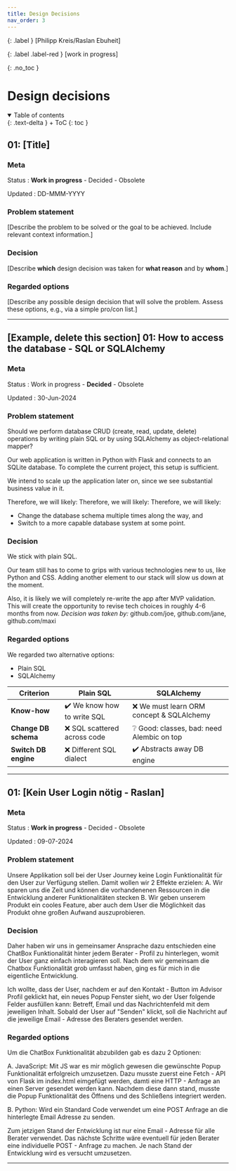 ```yaml
---
title: Design Decisions
nav_order: 3
---
```


{: .label }
[Philipp Kreis/Raslan Ebuheit]

{: .label .label-red }
[work in progress]

{: .no_toc }
# Design decisions

<details open markdown="block">
{: .text-delta }
<summary>Table of contents</summary>
+ ToC
{: toc }
</details>

## 01: [Title]

### Meta

Status
: **Work in progress** - Decided - Obsolete

Updated
: DD-MMM-YYYY

### Problem statement

[Describe the problem to be solved or the goal to be achieved. Include relevant context information.]

### Decision

[Describe **which** design decision was taken for **what reason** and by **whom**.]

### Regarded options

[Describe any possible design decision that will solve the problem. Assess these options, e.g., via a simple pro/con list.]

---

## [Example, delete this section] 01: How to access the database - SQL or SQLAlchemy 

### Meta

Status
: Work in progress - **Decided** - Obsolete

Updated
: 30-Jun-2024

### Problem statement

Should we perform database CRUD (create, read, update, delete) operations by writing plain SQL or by using SQLAlchemy as object-relational mapper?

Our web application is written in Python with Flask and connects to an SQLite database. To complete the current project, this setup is sufficient.

We intend to scale up the application later on, since we see substantial business value in it.



Therefore, we will likely:
Therefore, we will likely:
Therefore, we will likely:

+ Change the database schema multiple times along the way, and
+ Switch to a more capable database system at some point.

### Decision

We stick with plain SQL.

Our team still has to come to grips with various technologies new to us, like Python and CSS. Adding another element to our stack will slow us down at the moment.

Also, it is likely we will completely re-write the app after MVP validation. This will create the opportunity to revise tech choices in roughly 4-6 months from now.
*Decision was taken by:* github.com/joe, github.com/jane, github.com/maxi

### Regarded options

We regarded two alternative options:

+ Plain SQL
+ SQLAlchemy

| Criterion | Plain SQL | SQLAlchemy |
| --- | --- | --- |
| **Know-how** | ✔️ We know how to write SQL | ❌ We must learn ORM concept & SQLAlchemy |
| **Change DB schema** | ❌ SQL scattered across code | ❔ Good: classes, bad: need Alembic on top |
| **Switch DB engine** | ❌ Different SQL dialect | ✔️ Abstracts away DB engine |

---

## 01: [Kein User Login nötig - Raslan]

### Meta

Status
: **Work in progress** - Decided - Obsolete

Updated
: 09-07-2024

### Problem statement

Unsere Applikation soll bei der User Journey keine Login Funktionalität für den User zur Verfügung stellen. Damit wollen wir 2 Effekte erzielen: A. Wir sparen uns die Zeit und können die vorhandenenen Ressourcen in die Entwicklung anderer Funktionalitäten stecken B. Wir geben unserem Produkt ein cooles Feature, aber auch dem User die Möglichkeit das Produkt ohne großen Aufwand auszuprobieren.  

### Decision

Daher haben wir uns in gemeinsamer Ansprache dazu entschieden eine ChatBox Funktionalität hinter jedem Berater - Profil zu hinterlegen, womit der User ganz einfach interagieren soll. Nach dem wir gemeinsam die Chatbox Funktionalität grob umfasst haben, ging es für mich in die eigentliche Entwicklung. 

Ich wollte, dass der User, nachdem er auf den Kontakt - Button im Advisor Profil geklickt hat, ein neues Popup Fenster sieht, wo der User folgende Felder ausfüllen kann: Betreff, Email und das Nachrichtenfeld mit dem jeweiligen Inhalt. Sobald der User auf "Senden" klickt, soll die Nachricht auf die jeweilige Email - Adresse des Beraters gesendet werden.

### Regarded options

Um die ChatBox Funktionalität abzubilden gab es dazu 2 Optionen:

A. JavaScript: Mit JS war es mir möglich gewesen die gewünschte Popup Funktionalität erfolgreich umzusetzen. Dazu musste zuerst eine Fetch - API von Flask im index.html eimgefügt werden, damti eine HTTP - Anfrage an einen Server gesendet werden kann. Nachdem diese dann stand, musste die Popup Funktionalität des Öffnens und des Schließens integriert werden.

B. Python: Wird ein Standard Code verwendet um eine POST Anfrage an die hinterlegte Email Adresse zu senden.

Zum jetzigen Stand der Entwicklung ist nur eine Email - Adresse für alle Berater verwendet. Das nächste Schritte wäre eventuell für jeden Berater eine individuelle POST - Anfrage zu machen. Je nach Stand der Entwicklung wird es versucht umzusetzen. 

---
